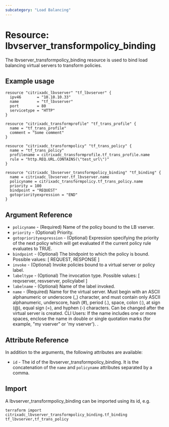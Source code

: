 ```yaml
---
subcategory: "Load Balancing"
---
```


# Resource: lbvserver\_transformpolicy\_binding

The lbvserver\_transformpolicy\_binding resource is used to bind load balancing virtual servers to transform policies.


## Example usage

```hcl
resource "citrixadc_lbvserver" "tf_lbvserver" {
  ipv46       = "10.10.10.33"
  name        = "tf_lbvserver"
  port        = 80
  servicetype = "HTTP"
}

resource "citrixadc_transformprofile" "tf_trans_profile" {
  name = "tf_trans_profile"
  comment = "Some comment"
}

resource "citrixadc_transformpolicy" "tf_trans_policy" {
  name = "tf_trans_policy"
  profilename = citrixadc_transformprofile.tf_trans_profile.name
  rule = "http.REQ.URL.CONTAINS(\"test_url\")"
}

resource "citrixadc_lbvserver_transformpolicy_binding" "tf_binding" {
  name = citrixadc_lbvserver.tf_lbvserver.name
  policyname = citrixadc_transformpolicy.tf_trans_policy.name
  priority = 100
  bindpoint = "REQUEST"
  gotopriorityexpression = "END"
}
```


## Argument Reference

* `policyname` - (Required) Name of the policy bound to the LB vserver.
* `priority` - (Optional) Priority.
* `gotopriorityexpression` - (Optional) Expression specifying the priority of the next policy which will get evaluated if the current policy rule evaluates to TRUE.
* `bindpoint` - (Optional) The bindpoint to which the policy is bound. Possible values: [ REQUEST, RESPONSE ]
* `invoke` - (Optional) Invoke policies bound to a virtual server or policy label.
* `labeltype` - (Optional) The invocation type. Possible values: [ reqvserver, resvserver, policylabel ]
* `labelname` - (Optional) Name of the label invoked.
* `name` - (Required) Name for the virtual server. Must begin with an ASCII alphanumeric or underscore (\_) character, and must contain only ASCII alphanumeric, underscore, hash (#), period (.), space, colon (:), at sign (@), equal sign (=), and hyphen (-) characters. Can be changed after the virtual server is created.  CLI Users: If the name includes one or more spaces, enclose the name in double or single quotation marks (for example, "my vserver" or 'my vserver'). .


## Attribute Reference

In addition to the arguments, the following attributes are available:

* `id` - The id of the lbvserver\_transformpolicy\_binding. It is the concatenation of the `name` and `policyname` attributes separated by a comma.


## Import

A lbvserver\_transformpolicy\_binding can be imported using its id, e.g.

```shell
terraform import citrixadc_lbvserver_transformpolicy_binding.tf_binding tf_lbvserver,tf_trans_policy
```
